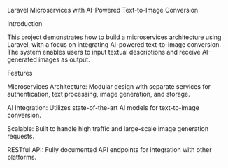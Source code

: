 Laravel Microservices with AI-Powered Text-to-Image Conversion

Introduction

This project demonstrates how to build a microservices architecture using Laravel, with a focus on integrating AI-powered text-to-image conversion. The system enables users to input textual descriptions and receive AI-generated images as output.

Features

Microservices Architecture: Modular design with separate services for authentication, text processing, image generation, and storage.

AI Integration: Utilizes state-of-the-art AI models for text-to-image conversion.

Scalable: Built to handle high traffic and large-scale image generation requests.

RESTful API: Fully documented API endpoints for integration with other platforms.
